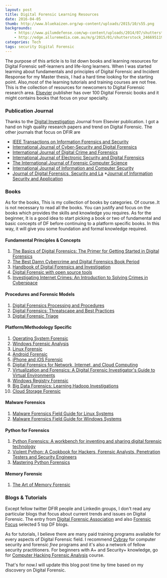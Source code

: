 ```yaml
---
layout: post
title: Digital Forensic Learning Resources 
date: 2016-04-05
thumb: http://www.bluekaizen.org/wp-content/uploads/2015/10/s55.png
backgrounds: 
    - https://www.pilumdefense.com/wp-content/uploads/2014/07/shutterstock_137894381-e1416458727706.jpg
    - http://edge.alluremedia.com.au/m/g/2015/01/shutterstock_246695119_1080.jpg
categories: Tech    
tags: security Digital Forensic
---
```


The purpose of this article is to list down books and learning resources for Digital Forensic self-learners and life-long learners. When I was started learning about fundamentals and principles of Digital Forensic and Incident Response for my Master thesis, I had a hard time looking for the starting point. Also,most of the learning tutorials and training courses are not free. This is the collection of resources for newcomers to Digital Forensic research area. [Elsevier](http://store.elsevier.com/searchResults.jsp?_requestid=712132#) publisher has over 100 Digital Forensic books and it might contains books that focus on your specialty. 

### Publication Journal 

Thanks to the [Digital Investigation](http://www.journals.elsevier.com/digital-investigation/) Journal from Elsevier publication. I got a hand on high quality research papers and trend on Digital Forensic. 
The other journals that focus on DFIR are

* [IEEE Transactions on Information Forensics and Security](http://www.signalprocessingsociety.org/publications/periodicals/forensics/)
* [International Journal of Cyber-Security and Digital Forensics](http://sdiwc.net/ijcsdf/)
* [International Journal of Digital Crime and Forensics ](http://www.igi-global.com/journal/international-journal-digital-crime-forensics/1112)
* [International Journal of Electronic Security and Digital Forensics](http://www.inderscience.com/jhome.php?jcode=ijesdf)
* [The International Journal of Forensic Computer Science](http://www.ijofcs.org/)
* [International Journal of Information and Computer Security](http://www.inderscience.com/jhome.php?jcode=ijics)
* [Journal of Digital Forensics, Security and La](http://www.jdfsl.org/)
*[Journal of Information Security and Application](http://www.journals.elsevier.com/journal-of-information-security-and-applications)

### Books

As for the books, This is my collection of books by categories. Of course..It is not necessary to read all the books. You can justify and focus on the books which provides the skills and knowledge you requires. As for the beginner, It is a good idea to start picking a book or two of fundamental and basic concepts of DF before continuing to a platform specific books. In this way, it will give you some foundation and formal knowledge required.

#### Fundamental Principles & Concepts
1. [The Basics of Digital Forensics: The Primer for Getting Started in Digital Forensics](http://www.amazon.com/The-Basics-Digital-Forensics-Getting/dp/1597496618)
2. [The Best Damn Cybercrime and Digital Forensics Book Period ](http://www.amazon.com/Best-Cybercrime-Digital-Forensics-Period/dp/1597492280)
3. [Handbook of Digital Forensics and Investigation](http://www.amazon.com/Handbook-Digital-Forensics-Investigation-Eoghan/dp/0123742676)
4. [Digital Forensic with open source tools](http://www.amazon.com/Digital-Forensics-Open-Source-Tools/dp/1597495867)
5. [Investigating Internet Crimes: An Introduction to Solving Crimes in Cyberspace ](http://www.amazon.com/Investigating-Internet-Crimes-Introduction-Cyberspace/dp/0124078176)

#### Procedures and Forensic Models
1. [Digital Forensics Processing and Procedures](http://store.elsevier.com/Digital-Forensics-Processing-and-Procedures/David-Lilburn-Watson/isbn-9781597497428/)
2. [Digital Forensics: Threatscape and Best Practices](http://www.amazon.com/Digital-Forensics-Threatscape-Best-Practices/dp/0128045264)
3. [Digital Forensic Triage](http://www.amazon.com/Digital-Triage-Forensics-Processing-Crime/dp/1597495964)

#### Platform/Methodology Specific

1. [Operating System Forensic](http://www.amazon.com/Operating-System-Forensics-Ric-Messier-ebook/dp/B01986MFIG)
2. [Windows Forensic Analysis](http://www.amazon.com/Windows-Forensic-Analysis-Toolkit-Second/dp/1597494224)
3. [Linux Forensic](http://www.amazon.com/Linux-Forensics-Philip-Polstra/dp/1515037630)
4. [Android Forensic](http://www.amazon.com/Android-Forensics-Investigation-Analysis-Security/dp/1597496510)
5. [iPhone and iOS Forensic](http://www.amazon.com/iPhone-iOS-Forensics-Investigation-Analysis/dp/1597496596)
6. [Digital Forensics for Network, Internet, and Cloud Computing](https://www.elsevier.com/books/digital-forensics-for-network-internet-and-cloud-computing/lillard/978-1-59749-537-0)
7. [Virtualization and Forensics: A Digital Forensic Investigator's Guide to Virtual Environments](http://www.amazon.com/Virtualization-Forensics-Forensic-Investigators-Environments/dp/1597495573)
8. [Windows Registry Forensic](http://www.amazon.com/Windows-Registry-Forensics-Advanced-Forensic/dp/1597495808)
9. [Big Data Forensics: Learning Hadoop Investigations](http://www.amazon.com/Big-Data-Forensics-Learning-Investigations/dp/1785288105)
10. [Cloud Storage Forensic](http://www.amazon.com/Cloud-Storage-Forensics-Darren-Quick/dp/0124199704)

#### Malware Forensics
1. [Malware Forensics Field Guide for Linux Systems](http://www.amazon.com/Malware-Forensics-Field-Guide-Systems/dp/1597494704)
2. [Malware Forensics Field Guide for Windows Systems](http://www.amazon.com/Malware-Forensics-Field-Windows-Systems/dp/1597494720)

#### Python for Forensics
1. [Python Forensics: A workbench for inventing and sharing digital forensic technology ](http://www.amazon.com/Python-Forensics-workbench-inventing-technology/dp/0124186769)
2. [Violent Python: A Cookbook for Hackers, Forensic Analysts, Penetration Testers and Security Engineers](http://www.amazon.com/Violent-Python-Cookbook-Penetration-Engineers/dp/1597499579)
3. [Mastering Python Forensics](http://www.amazon.com/Mastering-Python-Forensics-Michael-Spreitzenbarth/dp/1783988045)

#### Memory Forensic 
1. [The Art of Memory Forensic](http://www.amazon.com/Art-Memory-Forensics-Detecting-Malware/dp/1118825098)

### Blogs & Tutorials

Except fellow twitter DFIR people and Linkedin groups, I don't read any particular blogs that focus about current trends and issues on Digital Forensic. The entry from [Digital Forensic Association](http://www.digitalforensicsassociation.org/forensic-blogs/) and also [Forensic Focus](http://www.forensicfocus.com/News/article/sid=2153/) selected 5 top DF blogs.

As for tutorials, I believe there are many paid training programs available for every aspects of Digital Forensic field. I recommend [Cybray](https://www.cybrary.it/) for computer security and forensic *free* programs and it's also a network of fellow security practitioners. For beginners with A+ and Security+ knowledge, go for [Computer Hacking Forensic Analysis](https://www.cybrary.it/course/computer-hacking-forensics-analyst/) course.

That's for now.I will update this blog post time by time based on my discovery on Digital Forensic.

